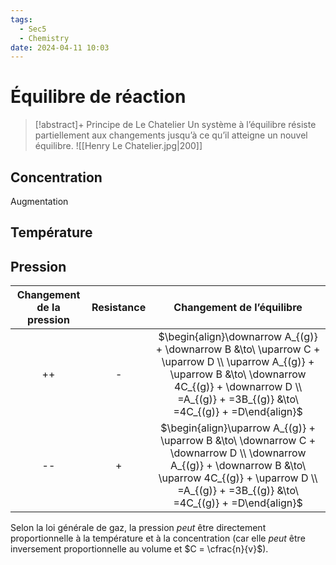 ```yaml
---
tags:
  - Sec5
  - Chemistry
date: 2024-04-11 10:03
---
```


# Équilibre de réaction

> [!abstract]+ Principe de Le Chatelier
> Un système à l’équilibre résiste partiellement aux changements jusqu’à ce qu’il atteigne un nouvel équilibre.
> ![[Henry Le Chatelier.jpg|200]]

## Concentration

Augmentation 

## Température



## Pression

| Changement de la pression | Resistance |                                                                                            Changement de l’équilibre                                                                                             |
|:-------------------------:|:----------:|:----------------------------------------------------------------------------------------------------------------------------------------------------------------------------------------------------------------:|
|            ++             |     -      | $\begin{align}\downarrow A_{(g)} + \downarrow B &\to\ \uparrow C + \uparrow D \\ \uparrow A_{(g)} + \uparrow B &\to\ \downarrow 4C_{(g)} + \downarrow D \\ =A_{(g)} + =3B_{(g)} &\to\ =4C_{(g)} + =D\end{align}$ |
|            --             |     +      | $\begin{align}\uparrow A_{(g)} + \uparrow B &\to\ \downarrow C + \downarrow D \\ \downarrow A_{(g)} + \downarrow B &\to\ \uparrow 4C_{(g)} + \uparrow D \\ =A_{(g)} + =3B_{(g)} &\to\ =4C_{(g)} + =D\end{align}$ |

Selon la loi générale de gaz, la pression *peut* être directement proportionnelle à la température et à la concentration (car elle *peut* être inversement proportionnelle au volume et $C = \cfrac{n}{v}$).